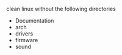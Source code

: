 
clean linux without the following directories

* Documentation
* arch
* drivers
* firmware
* sound

